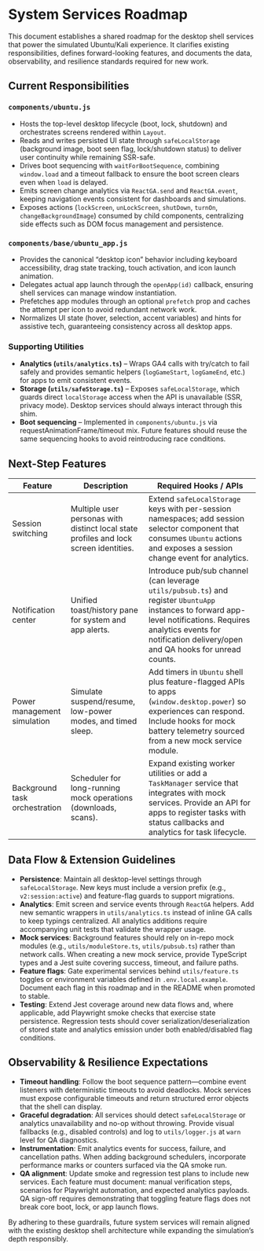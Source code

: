 # System Services Roadmap

This document establishes a shared roadmap for the desktop shell services that power the simulated Ubuntu/Kali experience. It clarifies existing responsibilities, defines forward-looking features, and documents the data, observability, and resilience standards required for new work.

## Current Responsibilities

### `components/ubuntu.js`
- Hosts the top-level desktop lifecycle (boot, lock, shutdown) and orchestrates screens rendered within `Layout`.
- Reads and writes persisted UI state through `safeLocalStorage` (background image, boot seen flag, lock/shutdown status) to deliver user continuity while remaining SSR-safe.
- Drives boot sequencing with `waitForBootSequence`, combining `window.load` and a timeout fallback to ensure the boot screen clears even when `load` is delayed.
- Emits screen change analytics via `ReactGA.send` and `ReactGA.event`, keeping navigation events consistent for dashboards and simulations.
- Exposes actions (`lockScreen`, `unLockScreen`, `shutDown`, `turnOn`, `changeBackgroundImage`) consumed by child components, centralizing side effects such as DOM focus management and persistence.

### `components/base/ubuntu_app.js`
- Provides the canonical “desktop icon” behavior including keyboard accessibility, drag state tracking, touch activation, and icon launch animation.
- Delegates actual app launch through the `openApp(id)` callback, ensuring shell services can manage window instantiation.
- Prefetches app modules through an optional `prefetch` prop and caches the attempt per icon to avoid redundant network work.
- Normalizes UI state (hover, selection, accent variables) and hints for assistive tech, guaranteeing consistency across all desktop apps.

### Supporting Utilities
- **Analytics (`utils/analytics.ts`)** – Wraps GA4 calls with try/catch to fail safely and provides semantic helpers (`logGameStart`, `logGameEnd`, etc.) for apps to emit consistent events.
- **Storage (`utils/safeStorage.ts`)** – Exposes `safeLocalStorage`, which guards direct `localStorage` access when the API is unavailable (SSR, privacy mode). Desktop services should always interact through this shim.
- **Boot sequencing** – Implemented in `components/ubuntu.js` via requestAnimationFrame/timeout mix. Future features should reuse the same sequencing hooks to avoid reintroducing race conditions.

## Next-Step Features

| Feature | Description | Required Hooks / APIs |
| --- | --- | --- |
| Session switching | Multiple user personas with distinct local state profiles and lock screen identities. | Extend `safeLocalStorage` keys with per-session namespaces; add session selector component that consumes `Ubuntu` actions and exposes a session change event for analytics. |
| Notification center | Unified toast/history pane for system and app alerts. | Introduce pub/sub channel (can leverage `utils/pubsub.ts`) and register `UbuntuApp` instances to forward app-level notifications. Requires analytics events for notification delivery/open and QA hooks for unread counts. |
| Power management simulation | Simulate suspend/resume, low-power modes, and timed sleep. | Add timers in `Ubuntu` shell plus feature-flagged APIs to apps (`window.desktop.power`) so experiences can respond. Include hooks for mock battery telemetry sourced from a new mock service module. |
| Background task orchestration | Scheduler for long-running mock operations (downloads, scans). | Expand existing worker utilities or add a `TaskManager` service that integrates with mock services. Provide an API for apps to register tasks with status callbacks and analytics for task lifecycle. |

## Data Flow & Extension Guidelines

- **Persistence**: Maintain all desktop-level settings through `safeLocalStorage`. New keys must include a version prefix (e.g., `v2:session:active`) and feature-flag guards to support migrations.
- **Analytics**: Emit screen and service events through `ReactGA` helpers. Add new semantic wrappers in `utils/analytics.ts` instead of inline GA calls to keep typings centralized. All analytics additions require accompanying unit tests that validate the wrapper usage.
- **Mock services**: Background features should rely on in-repo mock modules (e.g., `utils/moduleStore.ts`, `utils/pubsub.ts`) rather than network calls. When creating a new mock service, provide TypeScript types and a Jest suite covering success, timeout, and failure paths.
- **Feature flags**: Gate experimental services behind `utils/feature.ts` toggles or environment variables defined in `.env.local.example`. Document each flag in this roadmap and in the README when promoted to stable.
- **Testing**: Extend Jest coverage around new data flows and, where applicable, add Playwright smoke checks that exercise state persistence. Regression tests should cover serialization/deserialization of stored state and analytics emission under both enabled/disabled flag conditions.

## Observability & Resilience Expectations

- **Timeout handling**: Follow the boot sequence pattern—combine event listeners with deterministic timeouts to avoid deadlocks. Mock services must expose configurable timeouts and return structured error objects that the shell can display.
- **Graceful degradation**: All services should detect `safeLocalStorage` or analytics unavailability and no-op without throwing. Provide visual fallbacks (e.g., disabled controls) and log to `utils/logger.js` at `warn` level for QA diagnostics.
- **Instrumentation**: Emit analytics events for success, failure, and cancellation paths. When adding background schedulers, incorporate performance marks or counters surfaced via the QA smoke run.
- **QA alignment**: Update smoke and regression test plans to include new services. Each feature must document: manual verification steps, scenarios for Playwright automation, and expected analytics payloads. QA sign-off requires demonstrating that toggling feature flags does not break core boot, lock, or app launch flows.

By adhering to these guardrails, future system services will remain aligned with the existing desktop shell architecture while expanding the simulation’s depth responsibly.

